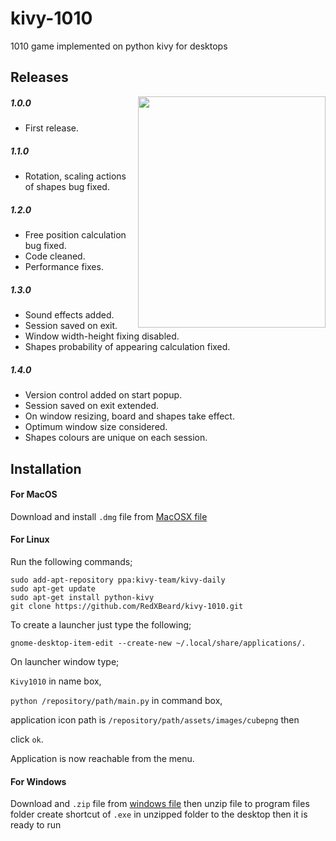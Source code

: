 # kivy-1010
1010 game implemented on python kivy for desktops

## Releases
<a href="url"><img src="http://s10.postimg.org/g8rs7ptkp/Screen_Shot_2015_03_25_at_13_13_39png" align="right" height="370" width="300" ></a>

##### 1.0.0
- First release.

##### 1.1.0
- Rotation, scaling actions of shapes bug fixed.

##### 1.2.0
- Free position calculation bug fixed.
- Code cleaned.
- Performance fixes.

##### 1.3.0
- Sound effects added.
- Session saved on exit.
- Window width-height fixing disabled.
- Shapes probability of appearing calculation fixed.

##### 1.4.0
- Version control added on start popup.
- Session saved on exit extended.
- On window resizing, board and shapes take effect.
- Optimum window size considered.
- Shapes colours are unique on each session.

## Installation

#### For MacOS
Download and install <code>.dmg</code> file from [MacOSX file](https://app.box.com/s/k62rafyc2a0e80h88crn9km274123eqi)

#### For Linux
Run the following commands;
```
sudo add-apt-repository ppa:kivy-team/kivy-daily
sudo apt-get update
sudo apt-get install python-kivy
git clone https://github.com/RedXBeard/kivy-1010.git
```
To create a launcher just type the following;
```
gnome-desktop-item-edit --create-new ~/.local/share/applications/.
```
On launcher window type;

<code>Kivy1010</code> in name box, 

<code>python /repository/path/main.py</code> in command box, 

application icon path is <code>/repository/path/assets/images/cubepng</code> then 

click <code>ok</code>. 

Application is now reachable from the menu.


#### For Windows
Download and <code>.zip</code> file from [windows file](https://app.box.com/s/2zf82w8gxv1w31m4vsi6xkz4eceaqdae) then unzip file to program files folder create shortcut of <code>.exe</code> in unzipped folder to the desktop then it is ready to run
